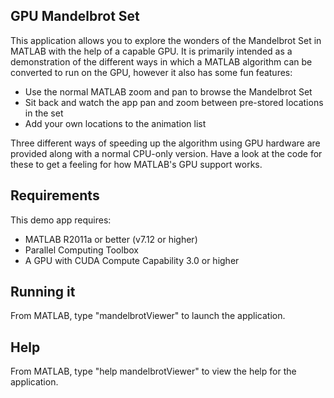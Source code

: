 GPU Mandelbrot Set
------------------

This application allows you to explore the wonders of the Mandelbrot Set in MATLAB with the help of a capable GPU.  It is primarily intended as a demonstration of the different ways in which a MATLAB algorithm can be converted to run on the GPU, however it also has some fun features:

* Use the normal MATLAB zoom and pan to browse the Mandelbrot Set
* Sit back and watch the app pan and zoom between pre-stored locations in the set
* Add your own locations to the animation list

Three different ways of speeding up the algorithm using GPU hardware are provided along with a normal CPU-only version.  Have a look at the code for these to get a feeling for how MATLAB's GPU support works.


Requirements
------------

This demo app requires:

* MATLAB R2011a or better (v7.12 or higher)
* Parallel Computing Toolbox
* A GPU with CUDA Compute Capability 3.0 or higher


Running it
----------

From MATLAB, type "mandelbrotViewer" to launch the application.


Help
----

From MATLAB, type "help mandelbrotViewer" to view the help for the application.

